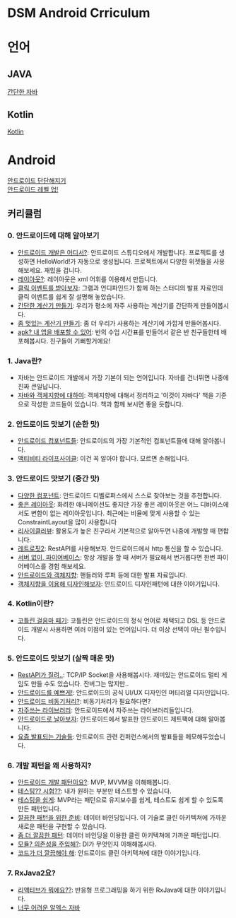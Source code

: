 # DSM Android Crriculum

# 언어

## JAVA
[간단한 자바](https://github.com/jinusong/JAVA-Studying)

## Kotlin
[Kotlin](https://github.com/jinusong/Kotlin)

# Android
[안드로이드 단단해지기](https://github.com/SeungYongSon/Gaining-Ground-To-Android)  
[안드로이드 레벨 업!](https://github.com/jinusong/Android-LevelUp)

## 커리큘럼
### 0. 안드로이드에 대해 알아보기
* [안드로이드 개발은 어디서?](https://developer.android.com/studio/?hl=ko): 안드로이드 스튜디오에서 개발합니다. 프로젝트를 생성하면 HelloWorld!가 자동으로 생성됩니다. 프로젝트에서 다양한 위젯들을 사용해보세요. 재밌을 겁니다.
* [레이아웃?](https://developer.android.com/guide/topics/ui/declaring-layout?hl=ko): 레이아웃은 xml 어휘를 이용해서 만듭니다.
* [클릭 이벤트를 받아보자](https://github.com/GramDefined/Study/blob/master/03_%EC%9E%A5%EC%86%8C%ED%9D%AC_UI%20Event%20Handle/UIEventHandle.md): 그램과 언디파인드가 함께 하는 스터디의 발표 자료인데 클릭 이벤트를 쉽게 잘 설명해 놓았습니다.
* [간단한 계산기 만들기](http://blog.daum.net/_blog/BlogTypeView.do?blogid=0rtev&articleno=24&categoryId=15&regdt=20161108143415): 우리가 평소에 자주 사용하는 계산기를 간단하게 만들어봅시다.
* [좀 멋있는 계산기 만들기](https://sh-itstory.tistory.com/44): 좀 더 우리가 사용하는 계산기에 가깝게 만들어봅시다.
* [apk? 내 앱을 배포할 수 있어](https://mailmail.tistory.com/40): 반의 수업 시간표를 만들어서 같은 반 친구들한테 배포해봅시다. 친구들이 기뻐할거에요!

### 1. Java란?
* 자바는 안드로이드 개발에서 가장 기본이 되는 언어입니다. 자바를 건너뛰면 나중에 진짜 큰일납니다.
* [자바와 객체지향에 대하여](https://github.com/jinusong/JAVA-Studying): 객체지향에 대해서 정리하고 '이것이 자바다' 책을 기준으로 작성한 코드들이 있습니다. 책과 함께 보시면 좋을 듯합니다.

### 2. 안드로이드 맛보기 (순한 맛)
* [안드로이드 컴포넌트들](https://github.com/jinusong/Android-LevelUp/tree/master/Understanding%20Series): 안드로이드의 가장 기본적인 컴포넌트들에 대해 알아봅니다.
* [액티비티 라이프사이클](https://github.com/jinusong/Android/blob/master/Activity%20%EA%B4%80%EB%A0%A8/Activity%20Lifecycle.md): 이건 꼭 알아야 합니다. 모르면 손해입니다.

### 3. 안드로이드 맛보기 (중간 맛)
* [다양한 컴포넌트](https://developer.android.com/?hl=ko): 안드로이드 디벨로퍼스에서 스스로 찾아보는 것을 추천합니다.
* [좋은 레이아웃](https://developer.android.com/reference/android/support/constraint/ConstraintLayout): 화려한 애니메이션도 좋지만 가장 좋은 레이아웃은 어느 디바이스에서도 변함이 없는 레이아웃입니다. 최근에는 비율에 맞게 사용할 수 있는 ConstraintLayout을 많이 사용합니다
* [리사이클러뷰](https://thdev.tech/androiddev/2016/11/01/Android-RecyclerView-intro/): 활용도가 높은 친구라서 기본적으로 알아두면 나중에 개발할 때 편합니다.
* [레트로핏2](https://github.com/jinusong/Android-LevelUp/blob/master/Communication/Retrofit2/Retrofit2.md): RestAPI를 사용해보자. 안드로이드에서 http 통신을 할 수 있습니다.
* [서버 없이, 파이어베이스](https://medium.com/wasd/android-firebase-realtimedb-%EC%82%AC%EC%9A%A9%ED%95%98%EA%B8%B0-4f65b360d06e): 항상 개발을 할 때 서버가 필요해서 번거롭다면 한번 파이어베이스를 경험 해보세요.
* [안드로이드와 객체지향](https://github.com/taeiim/Android-Study/blob/master/study/week01/Thread%20%2C%20Handler%20%2C%20Looper.md): 핸들러와 루퍼 등에 대한 발표 자료입니다.
* [객체지향을 이용해 디자인해보자](https://github.com/taeiim/Android-Study/blob/master/study/week03/design-pattern.md): 안드로이드 디자인패턴에 대한 이야기입니다.

### 4. Kotlin이란?
* [코틀린 걸음마 떼기](https://github.com/jinusong/Kotlin): 코틀린은 안드로이드의 정식 언어로 채택되고 DSL 등 안드로이드 개발시 사용하면 여러 이점이 있는 언어입니다. 더 이상 선택이 아닌 필수입니다.

### 5. 안드로이드 맛보기 (살짝 매운 맛)
* [RestAPI가 질려..](https://github.com/jinusong/Android-Socket): TCP/IP Socket을 사용해봅시다. 재미있는 안드로이드 멀티 게임도 만들 수도 있습니다. 잔버그는 많지만..
* [안드로이드를 예쁘게!](https://github.com/jinusong/Android-LevelUp/tree/master/UI/Material%20Design/Material%20Text%20fields): 안드로이드의 공식 UI/UX 디자인인 머티리얼 디자인입니다.
* [안드로이드 비동기처리?](https://github.com/jinusong/Android-LevelUp/blob/master/Communication/Async%20Communication/Async%20Communication.md): 비동기처리가 필요하다면?
* [자주쓰는 라이브러리](https://github.com/jinusong/Android-LevelUp/tree/master/Library): 안드로이드에서 자주쓰는 라이브러리들입니다.
* [안드로이드로 날아보자](https://github.com/taeiim/Android-Study/blob/master/study/week06/jetpack/android%20jetpack.md): 안드로이드에서 발표한 안드로이드 제트팩에 대해 알아봅니다.
* [요즘 발표되는 기술들](https://github.com/jinusong/Android-in-Conference): 안드로이드 관련 컨퍼런스에서의 발표들을 메모해두었습니다.

### 6. 개발 패턴을 왜 사용하지?
* [안드로이드 개발 패턴이요?](https://github.com/jinusong/Android-LevelUp/blob/master/Code%20Pattern/Various%20Pattern%20Techniques/Various%20Pattern%20Techniques.md): MVP, MVVM을 이해해봅니다.
* [테스팅?? 시험??](https://github.com/jinusong/Android-LevelUp/tree/master/Testing): 내가 원하는 부분만 테스트할 수 있습니다.
* [테스팅을 쉽게](https://github.com/jinusong/Android-LevelUp/tree/master/Code%20Pattern/MVP): MVP라는 패턴으로 유지보수를 쉽게, 테스트도 쉽게 할 수 있도록 만든 패턴입니다.
* [깔끔한 패턴을 위한 준비](https://developer.android.com/topic/libraries/data-binding/?hl=ko): 데이터 바인딩입니다. 이 기술로 클린 아키텍쳐에 가까운 새로운 패턴을 구현할 수 있습니다.
* [좀 더 깔끔한 패턴](https://github.com/jinusong/Android-LevelUp/tree/master/Code%20Pattern/MVVM): 데이터 바인딩을 이용한 클린 아키텍쳐에 가까운 패턴입니다.
* [모듈? 의존성을 주입해?](https://gmlwjd9405.github.io/2018/11/09/dependency-injection.html): DI가 무엇인지 이해해봅시다.
* [코드가 더 깔끔해야 해](https://github.com/jinusong/Android-LevelUp/tree/master/Code%20Pattern/Clean%20Architecture): 안드로이드 클린 아키텍쳐에 대한 이야기입니다.

### 7. RxJava2요?
* [리액티브가 뭐에요??](https://github.com/jinusong/RxJava2): 반응형 프로그래밍을 하기 위한 RxJava에 대한 이야기입니다.
* [너무 어려운 알엑스 자바](https://github.com/jinusong/RxJava2)
